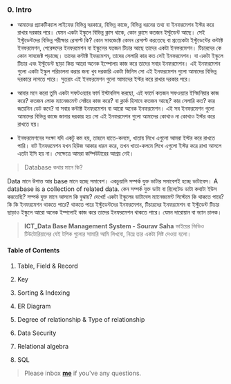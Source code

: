 ### 0. Intro

* আমাদের প্র্যাকটিক্যাল লাইফের বিভিন্ন দরকারে, বিভিন্ন কাজে, বিভিন্ন ধরনের তথ্য বা ইনফরমেশন ইস্টর করে রাখার দরকার পরে। যেমন একটা ইস্কুলে বিভিন্ন ক্লাস থাকে, কোন ক্লাসে কতজন ইস্টুডেন্ট আছে। সেই ইস্টুডেন্টদের বিভিন্ন পরীক্ষার রেসাল্ট কি? কোন সাবজেক্টে কেমন রেসাল্ট করতেছে বা প্রত্যেকটা ইস্টুডেন্টের কন্টাক্ট ইনফরমেশন, পেরেন্সদের ইনফরমেশন বা ইস্কুলের যতজন টিচার আছে তাদের একটা ইনফরমেশন। টিচারদের কে কোন সাবজেক্ট পড়াচ্ছে। তাদের কন্টাক্ট ইফরমেশন, তাদের সেলারি কার কত সেই ইনফরমেশন। বা একটা ইস্কুলে টিচার এবং ইস্টুডেন্ট ছাড়া কিন্ত আরো অনেক ইম্পোলয় কাজ করে তাদের সবার ইনফরমেশন। এই ইনফরমেশন গুলো একটা ইস্কুল পরিচালনা করার জন্য খুব দরকারি একটা জিনিস সো এই ইনফরমেশন গুলো আমাদের বিভিন্ন দরকারে লাগতে পারে। সুতরাং এই ইনফরমেশন গুলো আমাদের ইস্টর করে রাখার দরকার পরে।

* আবার মনে করো তুমি একটা সফটওয়্যার ফার্ম ইস্টাবলিস করছো, এই ফার্মে কতজন সফওয়্যার ইন্জিনিয়ার কাজ করে? কতজন লোক ম্যানেজমেন্ট সেক্টরে কাজ করে? বা ক্লার্ক হিসাবে কতজন আছে? কার সেলারি কত? কার জয়েনিন ডেট কবে? বা সবার কন্টাক্ট ইনফরমেশন বা আরো অনেক ইনফরমেশন। এই সব ইনফরমেশন গুলো আমাদের বিভিন্ন কাজে জানার দরকার হয় সো এই ইনফরমেশন গুলো আমাদের কোথাও না কোথাও ইস্টর করে রাখতে হয়। 

* ইনফরমেশনের সংক্ষা যদি একটু কম হয়, তাহলে হাতে-কলমে, খাতায় লিখে এগুলো আমরা ইস্টর করে রাখতে পারি। বাট ইনফরমেশন যখন হিউজ আকার ধারন করে, তখন খাতা-কলমে লিখে এগুলো ইস্টর করে রাখা আসলে এতটা ইসি হয় না। সেক্ষেত্রে আমরা কম্পিউটারের আশ্রয় নেই। 

> Database কথার মানে কি?

Data মানে উপাত্ত আর base মানে হচ্ছে সমাবেশ। একচুয়ালি সম্পর্ক যুক্ত ডাটার সমাবেশই হচ্ছে ডাটাবেস।
A database is a collection of related data. কেন সম্পর্ক যুক্ত ডাটা বা রিলেটেড ডাটা কথাটা ইউস করতেছি? সম্পর্ক যুক্ত মানে আসলে কি বুঝায়? দেখো! একটা ইস্কুলের ডাটাবেস ম্যানেজমেন্ট সিস্টেমে কি থাকতে পারে? কি কি ইনফরমেশন থাকতে পারে? থাকতে পারে ইস্টুডেন্টদের ইনফরমেশন, টিচারদের ইনফরমেশন বা ইস্টুডেন্ট টিচার ছাড়াও ইস্কুলে আরো অনেক  ইম্পলোই কাজ করে তাদের ইনফরমেশন থাকতে পারে। যেমন দারোয়ান বা ভ্যান চালক। 


> **ICT_Data Base Management System - Sourav Saha** ভাইয়ের ভিডিও টিউটোরিয়ালের যেই টপিক গুলোর সামারি আমি লিখবো, নিম্নে তার একটা লিষ্ট দেওয়া হলো।


#### Table of Contents

1. Table, Field & Record

2. Key

3. Sorting & Indexing

4. ER Diagram

5. Degree of relationship & Type of relationship

6. Data Security

7. Relational algebra

8. SQL


> Please inbox **[me](https://www.facebook.com/shoriot)** if you've any questions.